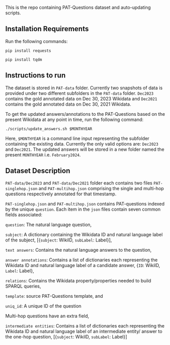 This is the repo containing PAT-Questions dataset and auto-updating scripts.

## Installation Requirements

Run the following commands:

`pip install requests`

`pip install tqdm`

## Instructions to run

The dataset is stored in `PAT-data` folder. Currently two snapshots of data is provided under two different subfolders in the `PAT-data` folder.  `Dec2023` contains the gold annotated data on Dec 30, 2023 Wikidata and  `Dec2021` contains the gold annotated data on Dec 30, 2021 Wikidata.

To get the updated answers/annotations to the PAT-Questions based on the present Wikidata at any point in time, run the following command:

`./scripts/update_answers.sh $MONTHYEAR`

Here, `$MONTHYEAR` is a command line input representing the subfolder containing the existing data. Currently the only valid options are: `Dec2023` and `Dec2021`. 
The updated answers will be stored in a new folder named the present `MONTHYEAR` i.e. `February2024`.


## Dataset Description

`PAT-data/Dec2023` and `PAT-data/Dec2021` folder each contains two files `PAT-singlehop.json` and `PAT-multihop.json` comprising the single and multi-hop questions respectively annotated for that timestamp.

`PAT-singlehop.json` and `PAT-multihop.json` contains PAT-questions indexed by the unique `question`.
Each item in the `json` files contain seven common fields associated:

`question`: The natural language question, 

`subject`: A dictionary containing the Wikidata ID and natural language label of the subject, [{`subject`: WikiID, `subLabel`: Label}],

`text answers`: Contains the natural language answers to the question, 

`answer annotations`: Contains a list of dictionaries each representing the Wikidata ID and natural language label of a candidate answer, {`ID`: WikiID, `Label`: Label},

`relations`: Contains the Wikidata property/properties needed to build SPARQL queries,

`template`: source PAT-Questions template, and 

`uniq_id`: A unique ID of the question
 
 Multi-hop questions have an extra field,
 
 `intermediate entities`: Contains a list of dictionaries each representing the Wikidata ID and natural language label of an intermediate entity/ answer to the one-hop question, [{`subject`: WikiID, `subLabel`: Label}]
